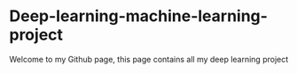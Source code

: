 # Deep-learning-machine-learning-project

Welcome to my Github page, this page contains all my deep learning project
